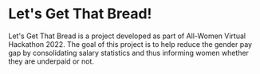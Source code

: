 # Let's Get That Bread!

Let's Get That Bread is a project developed as part of All-Women Virtual Hackathon 2022. The goal of this project is to help reduce the gender pay gap by consolidating salary statistics and thus informing women whether they are underpaid or not.
